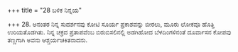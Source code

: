 +++
title = "28 ಬಳಿಕ ನಿನ್ನಯ"

+++
28. ಅನಂತರ ನಿನ್ನ ಸುದರ್ಶನವು ಕೋಟಿ ಸೂರ್ಯ ಪ್ರಕಾಶವನ್ನು ಬೀರಲು, ಮೂರು ಲೋಕವೂ ಹೊತ್ತಿ ಉರಿಯತೊಡಗಿತು. ನಿನ್ನ ಚಕ್ರದ ಪ್ರತಾಪವೆಂಬ ಬಿರುಬಿಸಲಿನಲ್ಲಿ ಅಡಗಿಹೋದ ಬೆಳದಿಂಗಳಿನಂತೆ ದೂರ್ವಾಸನ ಕೋಪವು ತಣ್ಣಗಾಗಿ ಅವನು ಆಶ್ಚರ್ಯಚಕಿತನಾದನು.